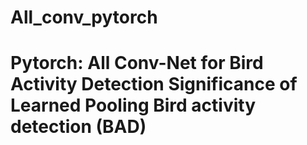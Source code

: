 # All_conv_pytorch
# Pytorch: All Conv-Net for Bird Activity Detection Significance of Learned Pooling Bird activity detection (BAD)
